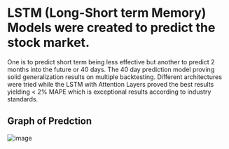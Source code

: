 # LSTM (Long-Short term Memory) Models were created to predict the stock market.
One is to predict short term being less effective but another to predict 2 months into the future or 40 days. The 40 day prediction model proving solid generalization results on multiple backtesting. Different architectures were tried while the LSTM with Attention Layers proved the best results yielding < 2% MAPE which is exceptional results according to industry standards.
## Graph of Predction
![image](https://github.com/user-attachments/assets/574d8402-8eb8-41b0-8859-2b27faf6fc1b)
